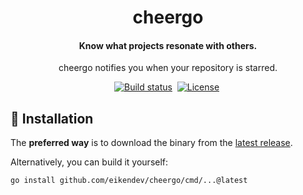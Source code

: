 <div align="center">
	<h1>cheergo</h1>
	<h4 align="center">
		Know what projects resonate with others.
	</h4>
	<p>cheergo notifies you when your repository is starred.</p>
</div>

<p align="center">
	<a href="https://github.com/eikendev/cheergo/actions"><img alt="Build status" src="https://img.shields.io/github/workflow/status/eikendev/cheergo/Main"/></a>&nbsp;
	<a href="https://github.com/eikendev/cheergo/blob/main/LICENSE"><img alt="License" src="https://img.shields.io/github/license/eikendev/cheergo"/></a>&nbsp;
</p>

## 🚀&nbsp;Installation

The **preferred way** is to download the binary from the [latest release](https://github.com/eikendev/cheergo/releases).

Alternatively, you can build it yourself:
```bash
go install github.com/eikendev/cheergo/cmd/...@latest
```
